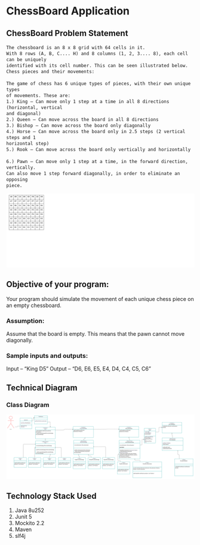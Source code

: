 # ChessBoard Application

## ChessBoard Problem Statement
```
The chessboard is an 8 x 8 grid with 64 cells in it.
With 8 rows (A, B, C.... H) and 8 columns (1, 2, 3.... 8), each cell can be uniquely
identified with its cell number. This can be seen illustrated below.
Chess pieces and their movements:

The game of chess has 6 unique types of pieces, with their own unique types
of movements. These are:
1.) King – Can move only 1 step at a time in all 8 directions (horizontal, vertical
and diagonal)
2.) Queen – Can move across the board in all 8 directions
3.) Bishop – Can move across the board only diagonally
4.) Horse – Can move across the board only in 2.5 steps (2 vertical steps and 1
horizontal step)
5.) Rook – Can move across the board only vertically and horizontally

6.) Pawn – Can move only 1 step at a time, in the forward direction, vertically.
Can also move 1 step forward diagonally, in order to eliminate an opposing
piece.
```
![Chessboard](https://github.com/kalungedamaji/chessboard/blob/master/src/main/resources/Chessboard.png?raw=true)
## Objective of your program:
Your program should simulate the movement of each unique chess piece on an
empty chessboard.

### Assumption:
 Assume that the board is empty. This means that the pawn cannot move
  diagonally.
### Sample inputs and outputs:
Input – “King D5”
Output – “D6, E6, E5, E4, D4, C4, C5, C6”
## Technical Diagram 
 ### Class Diagram
![Classdigram](https://github.com/kalungedamaji/chessboard/blob/master/src/main/resources/classdig.png?raw=true)
## Technology Stack Used
1. Java 8u252
2. Junit 5
3. Mockito 2.2
4. Maven 
5. slf4j 


